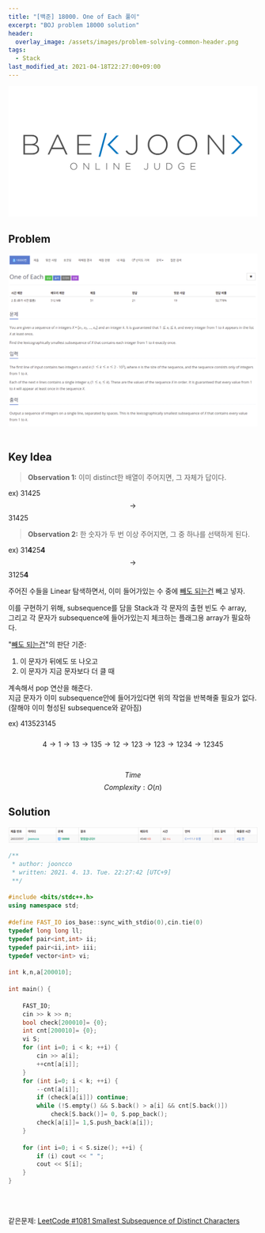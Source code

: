 ```yaml
---
title: "[백준] 18000. One of Each 풀이"
excerpt: "BOJ problem 18000 solution"
header:
  overlay_image: /assets/images/problem-solving-common-header.png
tags:
  - Stack
last_modified_at: 2021-04-18T22:27:00+09:00
---
```

<a href="https://www.acmicpc.net/">
  <img src="/assets/images/boj-logo.png"/>
</a>

## Problem
<a href="https://www.acmicpc.net/problem/18000">
    <img src="/assets/images/boj-18000.png"/>
</a>
<br/><br/>

## Key Idea  
> **Observation 1:** 이미 distinct한 배열이 주어지면, 그 자체가 답이다.  

ex) 31425 $$\rightarrow$$ 31425  

> **Observation 2:** 한 숫자가 두 번 이상 주어지면, 그 중 하나를 선택하게 된다.  

ex)  31<b>4</b>25<b>4</b> $$\rightarrow$$ 3125<b>4</b>

주어진 수들을 Linear 탐색하면서, 이미 들어가있는 수 중에 <u>빼도 되는건</u> 빼고 넣자.  

이를 구현하기 위해, subsequence를 담을 Stack과 각 문자의 출현 빈도 수 array,  
그리고 각 문자가 subsequence에 들어가있는지 체크하는 플래그용 array가 필요하다.  

"<u>빼도 되는건</u>"의 판단 기준:  
1. 이 문자가 뒤에도 또 나오고   
2. 이 문자가 지금 문자보다 더 클 때  

계속해서 pop 연산을 해준다.  
지금 문자가 이미 subsequence안에 들어가있다면 위의 작업을 반복해줄 필요가 없다. (잘해야 이미 형성된 subsequence와 같아짐)

ex) 413523145 <br/><br/>
$$ 4 \rightarrow 1 \rightarrow 13 \rightarrow 135 \rightarrow 12 \rightarrow 123 \rightarrow 123 \rightarrow 1234 \rightarrow 12345 $$

<br/>

$$ Time $$ $$ Complexity: O(n) $$

## Solution
<div>
    <img src="/assets/images/boj-18000-result.png"/>
</div>

```cpp
/**
 * author: jooncco
 * written: 2021. 4. 13. Tue. 22:27:42 [UTC+9]
 **/

#include <bits/stdc++.h>
using namespace std;

#define FAST_IO ios_base::sync_with_stdio(0),cin.tie(0)
typedef long long ll;
typedef pair<int,int> ii;
typedef pair<ii,int> iii;
typedef vector<int> vi;

int k,n,a[200010];

int main() {

    FAST_IO;
    cin >> k >> n;
    bool check[200010]= {0};
    int cnt[200010]= {0};
    vi S;
    for (int i=0; i < k; ++i) {
        cin >> a[i];
        ++cnt[a[i]];
    }
    for (int i=0; i < k; ++i) {
        --cnt[a[i]];
        if (check[a[i]]) continue;
        while (!S.empty() && S.back() > a[i] && cnt[S.back()])
            check[S.back()]= 0, S.pop_back();
        check[a[i]]= 1,S.push_back(a[i]);
    }
    
    for (int i=0; i < S.size(); ++i) {
        if (i) cout << " ";
        cout << S[i];
    }
}

```
<br/><br/>

같은문제: [LeetCode #1081 Smallest Subsequence of Distinct Characters](https://leetcode.com/problems/smallest-subsequence-of-distinct-characters/)